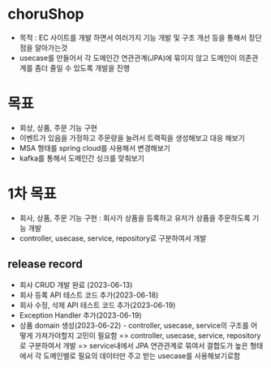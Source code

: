 # choruShop

- 목적 : EC 사이트를 개발 하면서 여러가지 기능 개발 및 구조 개선 등을 통해서 장단점을 알아가는것
- usecase를 만들어서 각 도메인간 연관관계(JPA)에 묶이지 않고 도메인이 의존관계를 좀더 줄일 수 있도록 개발을 진행

# 목표
- 회상, 상품, 주문 기능 구현
- 이벤트가 있음을 가정하고 주문량을 늘려서 트랙픽을 생성해보고 대응 해보기
- MSA 형태를 spring cloud를 사용해서 변경해보기
- kafka를 통해서 도메인간 싱크를 맞춰보기

  
# 1차 목표
- 회사, 상품, 주문 기능 구현 : 회사가 상품을 등록하고 유저가 상품을 주문하도록 기능 개발
- controller, usecase, service, repository로 구분하여서 개발
## release record
- 회사 CRUD 개발 완료 (2023-06-13)
- 회사 등록 API 테스트 코드 추가(2023-06-18)
- 회사 수정, 삭제 API 테스트 코드 추가(2023-06-19)
- Exception Handler 추가(2023-06-19)
- 상품 domain 생성(2023-06-22) - controller, usecase, service의 구조를 어떻게 가져가야할지 고민이 필요함 => controller, usecase, service, repository로 구분하여서 개발
  => service내에서 JPA 연관관계로 묶여서 결합도가 높은 형태에서 각 도메인별로 필요의 데이터만 주고 받는 usecase를 사용해보기로함
